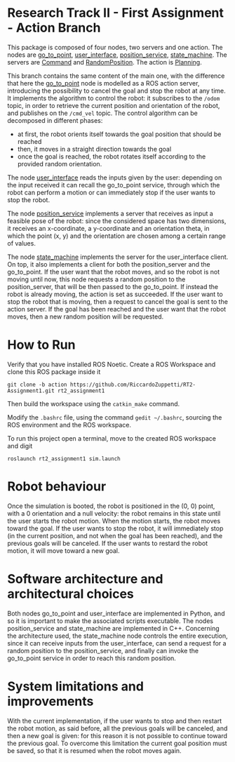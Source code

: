 # Research Track II - First Assignment - Action Branch

This package is composed of four nodes, two servers and one action. The nodes are [go_to_point](https://github.com/RiccardoZuppetti/RT2-Assignment1/blob/action/scripts/go_to_point.py), [user_interface](https://github.com/RiccardoZuppetti/RT2-Assignment1/blob/action/scripts/user_interface.py), [position_service](https://github.com/RiccardoZuppetti/RT2-Assignment1/blob/action/src/position_service.cpp), [state_machine](https://github.com/RiccardoZuppetti/RT2-Assignment1/blob/action/src/state_machine.cpp). The servers are [Command](https://github.com/RiccardoZuppetti/RT2-Assignment1/blob/action/srv/Command.srv) and [RandomPosition](https://github.com/RiccardoZuppetti/RT2-Assignment1/blob/action/srv/RandomPosition.srv). The action is [Planning](https://github.com/RiccardoZuppetti/RT2-Assignment1/blob/action/action/Planning.action).

This branch contains the same content of the main one, with the difference that here the [go_to_point](https://github.com/RiccardoZuppetti/RT2-Assignment1/blob/action/scripts/go_to_point.py) node is modelled as a ROS action server, introducing the possibility to cancel the goal and stop the robot at any time. It implements the algorithm to control the robot: it subscribes to the `/odom` topic, in order to retrieve the current position and orientation of the robot, and publishes on the `/cmd_vel` topic. The control algorithm can be decomposed in different phases:
- at first, the robot orients itself towards the goal position that should be reached
- then, it moves in a straight direction towards the goal
- once the goal is reached, the robot rotates itself according to the provided random orientation. 

The node [user_interface](https://github.com/RiccardoZuppetti/RT2-Assignment1/blob/action/scripts/user_interface.py) reads the inputs given by the user: depending on the input received it can recall the go_to_point service, through which the robot can perform a motion or can immediately stop if the user wants to stop the robot.

The node [position_service](https://github.com/RiccardoZuppetti/RT2-Assignment1/blob/action/src/position_service.cpp) implements a server that receives as input a feasible pose of the robot: since the considered space has two dimensions, it receives an x-coordinate, a y-coordinate and an orientation theta, in which the point (x, y) and the orientation are chosen among a certain range of values.

The node [state_machine](https://github.com/RiccardoZuppetti/RT2-Assignment1/blob/action/src/state_machine.cpp) implements the server for the user_interface client. On top, it also implements a client for both the position_server and the go_to_point. If the user want that the robot moves, and so the robot is not moving until now, this node requests a random position to the position_server, that will be then passed to the go_to_point. If instead the robot is already moving, the action is set as succeeded. If the user want to stop the robot that is moving, then a request to cancel the goal is sent to the action server. If the goal has been reached and the user want that the robot moves, then a new random position will be requested.

# How to Run

Verify that you have installed ROS Noetic. Create a ROS Workspace and clone this ROS package inside it

```
git clone -b action https://github.com/RiccardoZuppetti/RT2-Assignment1.git rt2_assignment1
```

Then build the workspace using the `catkin_make` command.

Modify the `.bashrc` file, using the command `gedit ~/.bashrc`, sourcing the ROS environment and the ROS workspace.

To run this project open a terminal, move to the created ROS workspace and digit

```
roslaunch rt2_assignment1 sim.launch 
```

# Robot behaviour

Once the simulation is booted, the robot is positioned in the (0, 0) point, with a 0 orientation and a null velocity: the robot remains in this state until the user starts the robot motion. When the motion starts, the robot moves toward the goal. If the user wants to stop the robot, it will immediately stop (in the current position, and not when the goal has been reached), and the previous goals will be canceled. If the user wants to restard the robot motion, it will move toward a new goal.

# Software architecture and architectural choices

Both nodes go_to_point and user_interface are implemented in Python, and so it is important to make the associated scripts executable. The nodes position_service and state_machine are implemented in C++. Concerning the architecture used, the state_machine node controls the entire execution, since it can receive inputs from the user_interface, can send a request for a random position to the position_service, and finally can invoke the go_to_point service in order to reach this random position.

# System limitations and improvements

With the current implementation, if the user wants to stop and then restart the robot motion, as said before, all the previous goals will be canceled, and then a new goal is given: for this reason it is not possible to continue toward the previous goal. To overcome this limitation the current goal position must be saved, so that it is resumed when the robot moves again.
